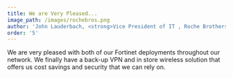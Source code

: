 ```yaml
---
title: We are Very Pleased...
image_path: /images/rochebros.png
author: 'John Lauderbach, <strong>Vice President of IT , Roche Brothers</strong>'
order: '5'
---
```



We are very pleased with both of our Fortinet deployments throughout our network. We finally have a back-up VPN and in store wireless solution that offers us cost savings and security that we can rely on.